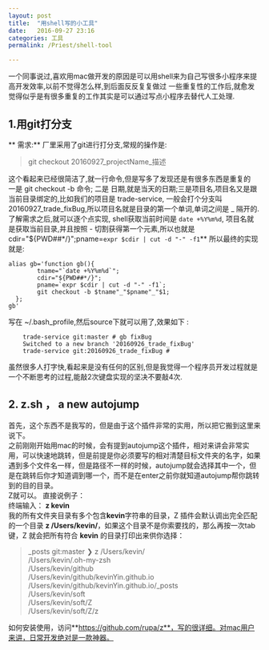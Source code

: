```yaml
---
layout: post  
title:  "用shell写的小工具"  
date:   2016-09-27 23:16  
categories: 工具  
permalink: /Priest/shell-tool

---
```





一个同事说过,喜欢用mac做开发的原因是可以用shell来为自己写很多小程序来提高开发效率,以前不觉得怎么样,到后面反反复复做过
一些重复性的工作后,就愈发觉得似乎是有很多重复的工作其实是可以通过写点小程序去替代人工处理.  

## 1.用git打分支  

** 需求:** 厂里采用了git进行打分支,常规的操作是:  

> git checkout 20160927_projectName_描述  

这个看起来已经很简洁了,就一行命令,但是写多了发现还是有很多东西是重复的  
一是 git checkout -b 命令; 二是 日期,就是当天的日期;三是项目名,项目名又是跟当前目录绑定的,比如我们的项目是 trade-service,
一般会打个分支叫 20160927_trade_fixBug,所以项目名就是目录的第一个单词,单词之间是 _ 隔开的. 了解需求之后,就可以逐个点实现,
shell获取当前时间是 `date +%Y%m%d`, 项目名就是获取当前目录,并且按照 - 切割获得第一个元素,所以也就是 
cdir="${PWD##*/}";pname=`expr $cdir | cut -d "-" -f1`**
所以最终的实现就是:

```
alias gb='function gb(){
        tname="`date +%Y%m%d`";
        cdir="${PWD##*/}";
        pname=`expr $cdir | cut -d "-" -f1`;
        git checkout -b $tname"_"$pname"_"$1; 
  };
gb'
```
写在 ~/.bash_profile,然后source下就可以用了,效果如下 :

```
    trade-service git:master # gb fixBug                                                                     
    Switched to a new branch '20160926_trade_fixBug'
    trade-service git:20160926_trade_fixBug #
```
虽然很多人打字快,看起来是没有任何的区别,但是我觉得一个程序员开发过程就是一个不断思考的过程,能敲2次键盘实现的坚决不要敲4次.  

## 2. z.sh ， a new autojump
首先，这个东西不是我写的，但是由于这个插件非常的实用，所以把它搬到这里来说下。  
之前刚刚开始用mac的时候，会有提到autojump这个插件，相对来讲会非常实用，可以快速地跳转，但是前提是你必须要写的相对清楚目标文件夹的名字，如果遇到多个文件名一样，但是路径不一样的时候，autojump就会选择其中一个，但是在跳转后你才知道调到哪一个，而不是在enter之前你就知道autojump帮你跳转到的目的目录。   
Z就可以。
直接说例子：  
终端输入： **z kevin**  
我的所有文件夹目录有多个包含**kevin**字符串的目录，Z 插件会默认调出完全匹配的一个目录 **z /Users/kevin/**，如果这个目录不是你索要找的，那么再按一次tab键，Z 就会把所有符合 **kevin** 的目录打印出来供你选择：  
>_posts git:master ❯ z /Users/kevin/  
>/Users/kevin/.oh-my-zsh  
>/Users/kevin/github  
>/Users/kevin/github/kevinYin.github.io  
>/Users/kevin/github/kevinYin.github.io/_posts  
>/Users/kevin/soft  
>/Users/kevin/soft/Z  
>/Users/kevin/soft/Z/z  

如何安装使用，访问**https://github.com/rupa/z**，写的很详细。对mac用户来讲，日常开发绝对是一款神器。
